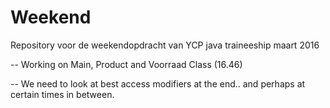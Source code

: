 # Weekend
Repository voor de weekendopdracht van YCP java traineeship maart 2016


-- Working on Main, Product and Voorraad Class (16.46)



-- We need to look at best access modifiers at the end.. and perhaps at certain times in between.
